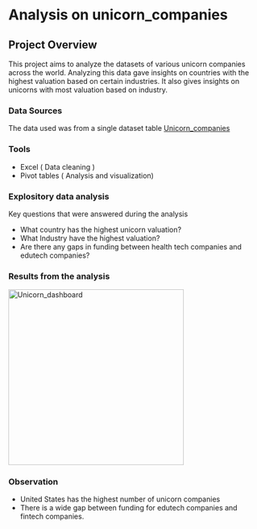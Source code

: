 # Analysis on unicorn_companies

## Project Overview
This project aims to analyze the datasets of various unicorn companies across the world. Analyzing this data gave insights on countries with the highest valuation based on certain industries. It also gives insights on unicorns with most valuation based on industry.

### Data Sources
The data used was from a single dataset table [Unicorn_companies](Unicorn_Companies.xlsx)

### Tools
- Excel ( Data cleaning )
- Pivot tables ( Analysis and visualization)

### Explository data analysis
Key questions that were answered during the analysis
- What country has the highest unicorn valuation?
- What Industry have the highest valuation?
- Are there any gaps in funding between health tech companies and edutech companies?

### Results from the analysis
<img width="348" alt="Unicorn_dashboard" src="https://github.com/Denike-analyst/unicorn_companies/assets/163006247/44465383-d311-46eb-9398-fa9c1ffb0994">

### Observation
- United States has the highest number of unicorn companies
- There is a wide gap between funding for edutech companies and fintech companies.
